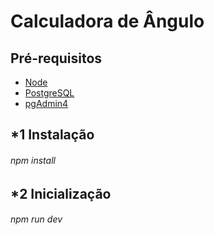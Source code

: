 # Calculadora de Ângulo

## Pré-requisitos
  * [Node](https://nodejs.org/en/)
  * [PostgreSQL](https://www.postgresql.org/)
  * [pgAdmin4](https://www.pgadmin.org/download/)

## *1 Instalação
###### npm install

## *2 Inicialização 
###### npm run dev
